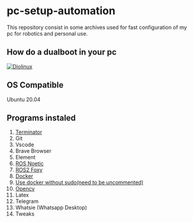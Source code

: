 # pc-setup-automation

This repository consist in some archives used for fast configuration of my pc for robotics and personal use.

## How do a dualboot in your pc

[![Diolinux](http://img.youtube.com/vi/6D6L9Wml1oY/0.jpg)](http://www.youtube.com/watch?v=6D6L9Wml1oY "Como fazer DUAL BOOT com Windows 10 e Linux - Tutorial FÁCIL - 2021")

## OS Compatible
Ubuntu 20.04

## Programs instaled
1. [Terminator](https://marquesfernandes.com/desenvolvimento/otimize-seu-terminal-no-liux-com-terminator/)
2. Git
3. Vscode
4. Brave Browser
5. Element
6. [ROS Noetic](http://wiki.ros.org/ROS/Tutorials)
7. [ROS2 Foxy](https://docs.ros.org/en/foxy/index.html)
8. [Docker](https://docs.docker.com/)
9. [Use docker without sudo(need to be uncommented)](https://docs.docker.com/engine/install/linux-postinstall/)
10. [Opencv](https://www.youtube.com/watch?v=oXlwWbU8l2o)
11. Latex
12. Telegram
13. Whatsie (Whatsapp Desktop)
14. Tweaks
